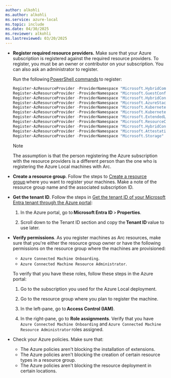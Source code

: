 ```yaml
---
author: alkohli
ms.author: alkohli
ms.service: azure-local
ms.topic: include
ms.date: 04/30/2025
ms.reviewer: alkohli
ms.lastreviewed: 03/20/2025
---
```



- **Register required resource providers.** Make sure that your Azure subscription is registered against the required resource providers. To register, you must be an owner or contributor on your subscription. You can also ask an administrator to register.

   Run the following [PowerShell commands](/azure/azure-resource-manager/management/resource-providers-and-types#azure-powershell) to register:

   ```powershell
   Register-AzResourceProvider -ProviderNamespace "Microsoft.HybridCompute" 
   Register-AzResourceProvider -ProviderNamespace "Microsoft.GuestConfiguration" 
   Register-AzResourceProvider -ProviderNamespace "Microsoft.HybridConnectivity" 
   Register-AzResourceProvider -ProviderNamespace "Microsoft.AzureStackHCI" 
   Register-AzResourceProvider -ProviderNamespace "Microsoft.Kubernetes" 
   Register-AzResourceProvider -ProviderNamespace "Microsoft.KubernetesConfiguration" 
   Register-AzResourceProvider -ProviderNamespace "Microsoft.ExtendedLocation" 
   Register-AzResourceProvider -ProviderNamespace "Microsoft.ResourceConnector" 
   Register-AzResourceProvider -ProviderNamespace "Microsoft.HybridContainerService"
   Register-AzResourceProvider -ProviderNamespace "Microsoft.Attestation"
   Register-AzResourceProvider -ProviderNamespace "Microsoft.Storage"
   ```

    > [!NOTE]
    > The assumption is that the person registering the Azure subscription with the resource providers is a different person than the one who is registering the Azure Local machines with Arc.

- **Create a resource group**. Follow the steps to [Create a resource group](/azure/azure-resource-manager/management/manage-resource-groups-portal#create-resource-groups) where you want to register your machines. Make a note of the resource group name and the associated subscription ID.

- **Get the tenant ID**. Follow the steps in [Get the tenant ID of your Microsoft Entra tenant through the Azure portal](/azure/azure-portal/get-subscription-tenant-id):

   1. In the Azure portal, go to **Microsoft Entra ID** > **Properties**.

   1. Scroll down to the Tenant ID section and copy the **Tenant ID** value to use later.

- **Verify permissions**. As you register machines as Arc resources, make sure that you're either the resource group owner or have the following permissions on the resource group where the machines are provisioned:

   - `Azure Connected Machine Onboarding`.
   - `Azure Connected Machine Resource Administrator`.

   To verify that you have these roles, follow these steps in the Azure portal:
    
   1. Go to the subscription you used for the Azure Local deployment.

   1. Go to the resource group where you plan to register the machine.

   1. In the left-pane, go to **Access Control (IAM)**.

   1. In the right-pane, go to **Role assignments**. Verify that you have `Azure Connected Machine Onboarding` and `Azure Connected Machine Resource Administrator` roles assigned.

- Check your Azure policies. Make sure that:
    - The Azure policies aren't blocking the installation of extensions.
    - The Azure policies aren't blocking the creation of certain resource types in a resource group.
    - The Azure policies aren't blocking the resource deployment in certain locations.
